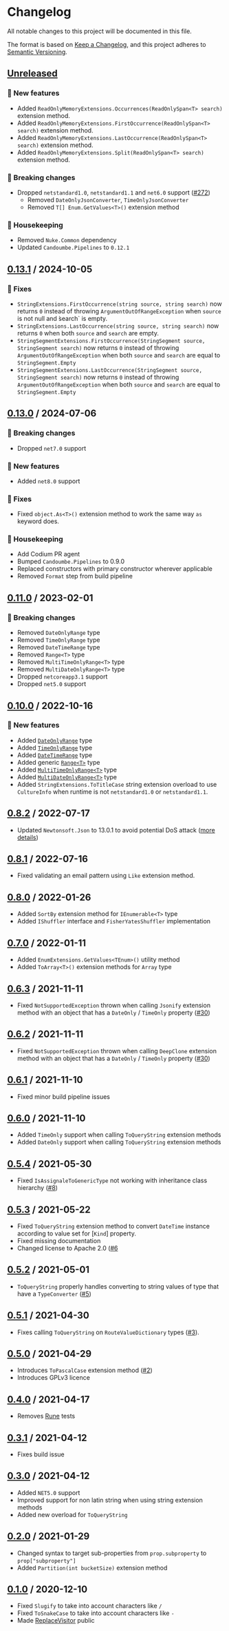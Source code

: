 # Changelog

All notable changes to this project will be documented in this file.

The format is based on [Keep a Changelog](https://keepachangelog.com/en/1.0.0/),
and this project adheres to [Semantic Versioning](https://semver.org/spec/v2.0.0.html).

## [Unreleased]
### 🚀 New features
- Added `ReadOnlyMemoryExtensions.Occurrences(ReadOnlySpan<T> search)` extension method.
- Added `ReadOnlyMemoryExtensions.FirstOccurrence(ReadOnlySpan<T> search)` extension method.
- Added `ReadOnlyMemoryExtensions.LastOccurrence(ReadOnlySpan<T> search)` extension method.
- Added `ReadOnlyMemoryExtensions.Split(ReadOnlySpan<T> search)` extension method.

### 🚨 Breaking changes
- Dropped `netstandard1.0`, `netstandard1.1` and `net6.0` support ([#272](https://github.com/candoumbe/MiscUtilities/issues/272))
  - Removed `DateOnlyJsonConverter`, `TimeOnlyJsonConverter`
  - Removed `T[] Enum.GetValues<T>()` extension method

### 🧹 Housekeeping
- Removed `Nuke.Common` dependency
- Updated `Candoumbe.Pipelines` to `0.12.1`

## [0.13.1] / 2024-10-05
### 🔧 Fixes
- `StringExtensions.FirstOccurrence(string source, string search)` now returns `0` instead of throwing `ArgumentOutOfRangeException` when `source`
is not null and  ̀search` is empty.
- `StringExtensions.LastOccurrence(string source, string search)` now returns `0` when both `source` and  `search` are empty.
- `StringSegmentExtensions.FirstOccurrence(StringSegment source, StringSegment search)` now returns `0` 
instead of throwing `ArgumentOutOfRangeException` when both `source` and  `search` are equal to `StringSegment.Empty`
- `StringSegmentExtensions.LastOccurrence(StringSegment source, StringSegment search)` now returns `0`
instead of throwing `ArgumentOutOfRangeException` when both `source` and  `search` are equal to `StringSegment.Empty`


## [0.13.0] / 2024-07-06
### 🚨 Breaking changes
- Dropped `net7.0` support

### 🚀 New features
- Added `net8.0` support

### 🔧 Fixes
- Fixed `object.As<T>()` extension method to work the same way `as` keyword does.

### 🧹 Housekeeping
- Add Codium PR agent
- Bumped `Candoumbe.Pipelines` to 0.9.0
- Replaced constructors with primary constructor wherever applicable
- Removed `Format` step from build pipeline

## [0.11.0] / 2023-02-01
### 🚨 Breaking changes
- Removed `DateOnlyRange` type
- Removed `TimeOnlyRange` type
- Removed `DateTimeRange` type
- Removed `Range<T>` type
- Removed `MultiTimeOnlyRange<T>` type
- Removed `MultiDateOnlyRange<T>` type
- Dropped `netcoreapp3.1` support
- Dropped `net5.0` support


## [0.10.0] / 2022-10-16
### 🚀 New features
- Added [`DateOnlyRange`](./src/Candoumbe.MiscUtilities/Types/DateOnlyRange.cs) type
- Added [`TimeOnlyRange`](./src/Candoumbe.MiscUtilities/Types/TimeOnlyRange.cs) type
- Added [`DateTimeRange`](./src/Candoumbe.MiscUtilities/Types/DateTimeRange.cs) type
- Added generic [`Range<T>`](./src/Candoumbe.MiscUtilities/Types/Range.cs) type
- Added [`MultiTimeOnlyRange<T>`](./src/Candoumbe.MiscUtilities/Types/MultiTimeOnlyTimeRange.cs) type
- Added [`MultiDateOnlyRange<T>`](./src/Candoumbe.MiscUtilities/Types/MultiDateOnlyTimeRange.cs) type
- Added `StringExtensions.ToTitleCase` string extension overload to use `CultureInfo`  when runtime is not `netstandard1.0` or `netstandard1.1`.

## [0.8.2] / 2022-07-17
- Updated `Newtonsoft.Json` to 13.0.1 to avoid potential DoS attack ([more details](https://github.com/candoumbe/MiscUtilities/security/dependabot/1))

## [0.8.1] / 2022-07-16
- Fixed validating an email pattern using `Like` extension method. 

## [0.8.0] / 2022-01-26
- Added `SortBy` extension method for `IEnumerable<T>` type
- Added `IShuffler` interface and `FisherYatesShuffler` implementation

## [0.7.0] / 2022-01-11
- Added `EnumExtensions.GetValues<TEnum>()` utility method
- Added `ToArray<T>()` extension methods for `Array` type

## [0.6.3] / 2021-11-11
- Fixed `NotSupportedException` thrown when calling `Jsonify` extension method with an object that has a `DateOnly` / `TimeOnly` property ([#30](https://github.com/candoumbe/MiscUtilities/30))

## [0.6.2] / 2021-11-11
- Fixed `NotSupportedException` thrown when calling `DeepClone` extension method with an object that has a `DateOnly` / `TimeOnly` property ([#30](https://github.com/candoumbe/MiscUtilities/30))

## [0.6.1] / 2021-11-10
- Fixed minor build pipeline issues

## [0.6.0] / 2021-11-10
- Added `TimeOnly` support when calling `ToQueryString` extension methods
- Added `DateOnly` support when calling `ToQueryString` extension methods

## [0.5.4] / 2021-05-30
- Fixed `IsAssignaleToGenericType` not working with inheritance class hierarchy ([#8](https://github.com/candoumbe/MiscUtilities/issues/8))

## [0.5.3] / 2021-05-22
- Fixed `ToQueryString` extension method to convert `DateTime` instance according to value set for [`Kind`] property.
- Fixed missing documentation
- Changed license to Apache 2.0 ([#6](https://github.com/candoumbe/MiscUtilities/issues/6)

## [0.5.2] / 2021-05-01
- `ToQueryString` properly handles converting to string values of type that have a `TypeConverter` ([#5](https://github.com/candoumbe/MiscUtilities/issues/5))

## [0.5.1] / 2021-04-30
- Fixes calling `ToQueryString` on `RouteValueDictionary` types ([#3](https://github.com/candoumbe/MiscUtilities/issues/3)).

## [0.5.0] / 2021-04-29
- Introduces `ToPascalCase` extension method ([#2](https://github.com/candoumbe/MiscUtilities/issues/2))
- Introduces GPLv3 licence

## [0.4.0] / 2021-04-17
- Removes [Rune](https://docs.microsoft.com/en-us/dotnet/api/system.text.rune) tests

## [0.3.1] / 2021-04-12
- Fixes build issue

## [0.3.0] / 2021-04-12
- Added `NET5.0` support
- Improved support for non latin string when using string extension methods
- Added new overload for `ToQueryString`

## [0.2.0] / 2021-01-29
- Changed syntax to target sub-properties from `prop.subproperty` to `prop["subproperty"]`
- Added `Partition(int bucketSize)` extension method

## [0.1.0] / 2020-12-10
- Fixed `Slugify` to take into account characters like `/`
- Fixed `ToSnakeCase` to take into account characters like `-`
- Made [ReplaceVisitor](./src/Candoumbe.MiscUtilities/ReplaceVisitor.cs) public

[Unreleased]: https://github.com/candoumbe/MiscUtilities/compare/0.13.1...HEAD
[0.13.1]: https://github.com/candoumbe/MiscUtilities/compare/0.13.0...0.13.1
[0.13.0]: https://github.com/candoumbe/MiscUtilities/compare/0.11.0...0.13.0
[0.11.0]: https://github.com/candoumbe/MiscUtilities/compare/0.10.0...0.11.0
[0.10.0]: https://github.com/candoumbe/MiscUtilities/compare/0.8.2...0.10.0
[0.8.2]: https://github.com/candoumbe/MiscUtilities/compare/0.8.1...0.8.2
[0.8.1]: https://github.com/candoumbe/MiscUtilities/compare/0.8.0...0.8.1
[0.8.0]: https://github.com/candoumbe/MiscUtilities/compare/0.7.0...0.8.0
[0.7.0]: https://github.com/candoumbe/MiscUtilities/compare/0.6.3...0.7.0
[0.6.3]: https://github.com/candoumbe/MiscUtilities/compare/0.6.2...0.6.3
[0.6.2]: https://github.com/candoumbe/MiscUtilities/compare/0.6.1...0.6.2
[0.6.1]: https://github.com/candoumbe/MiscUtilities/compare/0.6.0...0.6.1
[0.6.0]: https://github.com/candoumbe/MiscUtilities/compare/0.5.4...0.6.0
[0.5.4]: https://github.com/candoumbe/MiscUtilities/compare/0.5.3...0.5.4
[0.5.3]: https://github.com/candoumbe/MiscUtilities/compare/0.5.2...0.5.3
[0.5.2]: https://github.com/candoumbe/MiscUtilities/compare/0.5.1...0.5.2
[0.5.1]: https://github.com/candoumbe/MiscUtilities/compare/0.5.0...0.5.1
[0.5.0]: https://github.com/candoumbe/MiscUtilities/compare/0.4.0...0.5.0
[0.4.0]: https://github.com/candoumbe/MiscUtilities/compare/0.3.1...0.4.0
[0.3.1]: https://github.com/candoumbe/MiscUtilities/compare/0.3.0...0.3.1
[0.3.0]: https://github.com/candoumbe/MiscUtilities/compare/0.2.0...0.3.0
[0.2.0]: https://github.com/candoumbe/MiscUtilities/compare/0.1.0...0.2.0
[0.1.0]: https://github.com/candoumbe/MiscUtilities/tree/0.1.0
